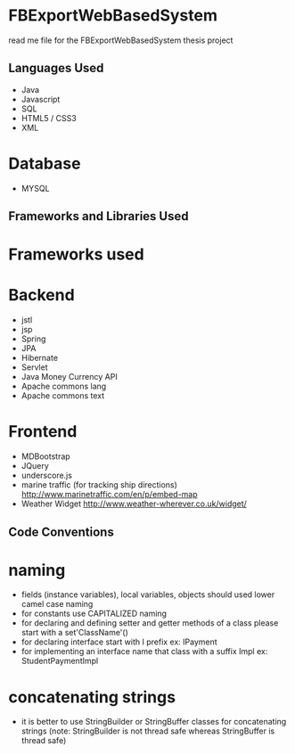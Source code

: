 # FBExportWebBasedSystem

read me file for the FBExportWebBasedSystem thesis project

## Languages Used
* Java
* Javascript
* SQL
* HTML5 / CSS3
* XML

# Database
* MYSQL

## Frameworks and Libraries Used
# Frameworks used
# Backend
* jstl
* jsp
* Spring
* JPA
* Hibernate
* Servlet
* Java Money Currency API
* Apache commons lang
* Apache commons text

# Frontend
* MDBootstrap
* JQuery
* underscore.js
* marine traffic (for tracking ship directions) http://www.marinetraffic.com/en/p/embed-map
* Weather Widget http://www.weather-wherever.co.uk/widget/

## Code Conventions

# naming

* fields (instance variables), local variables, objects should used lower camel case naming
* for constants use CAPITALIZED naming
* for declaring and defining setter and getter methods of a class please start with a set'ClassName'()
* for declaring interface start with I prefix ex: IPayment
* for implementing an interface name that class with a suffix Impl ex: StudentPaymentImpl

# concatenating strings

* it is better to use StringBuilder or StringBuffer classes for concatenating strings 
  (note: StringBuilder is not thread safe whereas StringBuffer is thread safe)


